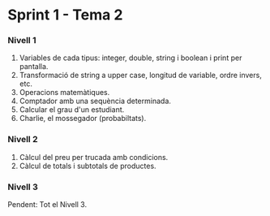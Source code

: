 # Sprint 1 - Tema 2

### Nivell 1
1) Variables de cada tipus: integer, double, string i boolean i print per pantalla. 
2) Transformació de string a upper case, longitud de variable, ordre invers, etc.
3) Operacions matemàtiques.
4) Comptador amb una sequència determinada.
5) Calcular el grau d'un estudiant.
6) Charlie, el mossegador (probabiltats).

### Nivell 2
1) Càlcul del preu per trucada amb condicions. 
2) Càlcul de totals i subtotals de productes.

### Nivell 3

Pendent:
Tot el Nivell 3.



